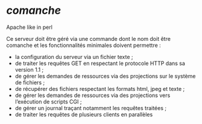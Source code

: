 *comanche*
==========

Apache like in perl

Ce serveur doit être géré via une commande dont le nom doit être comanche et les fonctionnalités minimales
doivent permettre :
- la configuration du serveur via un fichier texte ;
- de traiter les requêtes GET en respectant le protocole HTTP dans sa version 1.1 ;
- de gérer les demandes de ressources via des projections sur le système de fichiers ;
- de récupérer des fichiers respectant les formats html, jpeg et texte ;
- de gérer les demandes de ressources via des projections vers l’exécution de scripts CGI ;
- de gérer un journal traçant notamment les requêtes traitées ;
- de traiter les requêtes de plusieurs clients en parallèles
